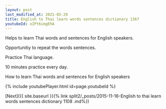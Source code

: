```yaml
---
layout: post
last_modified_at: 2021-03-29
title: English to Thai learn words sentences dictionary 1367 
youtubeId: oIPt6imgEhA
---
```

 
 
Helps to learn Thai words and sentences for English speakers.

Opportunitiy to repeat the words sentences. 

Practice Thai language. 
 
10 minutes practice every day. 
 
How to learn Thai words and sentences for English speakers 
 
{% include youtubePlayer.html id=page.youtubeId %}
 
 
[Next]({{ site.baseurl }}{% link  split2/_posts/2015-11-16-English to thai learn words sentences dictionary 1108 .md%})
 
